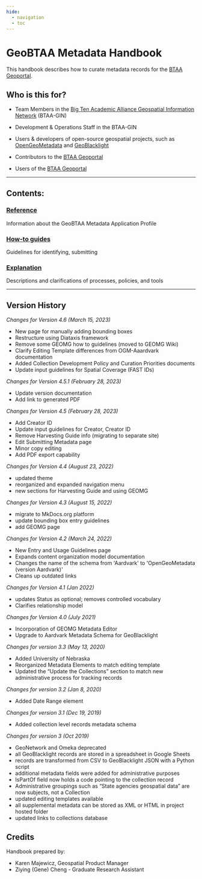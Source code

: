 ```yaml
---
hide:
  - navigation
  - toc
---
```


# GeoBTAA Metadata Handbook
This handbook describes how to curate metadata records for the [BTAA Geoportal](https://geo.btaa.org).


## Who is this for?

* Team Members in the [Big Ten Academic Alliance Geospatial Information Network](http://z.umn.edu/btaagdp) (BTAA-GIN)

* Development & Operations Staff in the BTAA-GIN

* Users & developers of open-source geospatial projects, such as [OpenGeoMetadata](https://opengeometadata.org) and [GeoBlacklight](https://geoblacklight.org)

* Contributors to the  [BTAA Geoportal](https://geo.btaa.org)

* Users of the [BTAA Geoportal](https://geo.btaa.org)

-----

## Contents:

### [Reference](geobtaa-metadata-application-profile.md)

Information about the GeoBTAA Metadata Application Profile


### [How-to guides](submit-resources.md)

Guidelines for identifying, submitting



### [Explanation](lifecycle.md)

Descriptions and clarifications of processes, policies, and tools


----------


## Version History

_Changes for Version 4.6 (March 15, 2023)_

* New page for manually adding bounding boxes
* Restructure using Diataxis framework
* Remove some GEOMG how to guidelines (moved to GEOMG Wiki)
* Clarify Editing Template differences from OGM-Aaardvark documentation
* Added Collection Development Policy and Curation Priorities documents
* Update input guidelines for Spatial Coverage (FAST IDs)



_Changes for Version 4.5.1 (February 28, 2023)_

* Update version documentation
* Add link to generated PDF

_Changes for Version 4.5 (February 28, 2023)_

* Add Creator ID
* Update input guidelines for Creator, Creator ID
* Remove Harvesting Guide info (migrating to separate site)
* Edit Submitting Metadata page
* Minor copy editing
* Add PDF export capability

_Changes for Version 4.4 (August 23, 2022)_

- updated theme
- reorganized and expanded navigation menu
- new sections for Harvesting Guide and using GEOMG

_Changes for Version 4.3 (August 15, 2022)_

- migrate to MkDocs.org platform
- update bounding box entry guidelines
- add GEOMG page

_Changes for Version 4.2 (March 24, 2022)_

- New Entry and Usage Guidelines page
- Expands content organization model documentation
- Changes the name of the schema from 'Aardvark' to 'OpenGeoMetadata (version Aardvark)'
- Cleans up outdated links

_Changes for Version 4.1 (Jan 2022)_

- updates Status as optional; removes controlled vocabulary
- Clarifies relationship model

_Changes for Version 4.0 (July 2021)_

- Incorporation of GEOMG Metadata Editor
- Upgrade to Aardvark Metadata Schema for GeoBlacklight

_Changes for version 3.3 (May 13, 2020)_

- Added University of Nebraska
- Reorganized Metadata Elements to match editing template
- Updated the “Update the Collections” section to match new administrative process for tracking records

_Changes for version 3.2 (Jan 8, 2020)_

- Added Date Range element

_Changes for version 3.1 (Dec 19, 2019)_

- Added collection level records metadata schema

_Changes for version 3 (Oct 2019)_

- GeoNetwork and Omeka deprecated
- all GeoBlacklight records are stored in a spreadsheet in Google Sheets
- records are transformed from CSV to GeoBlacklight JSON with a Python script
- additional metadata fields were added for administrative purposes
- IsPartOf field now holds a code pointing to the collection record
- Administrative groupings such as “State agencies geospatial data” are now subjects, not a Collection
- updated editing templates available
- all supplemental metadata can be stored as XML or HTML in project hosted folder
- updated links to collections database 




## Credits

Handbook prepared by:

- Karen Majewicz, Geospatial Product Manager
- Ziying (Gene) Cheng - Graduate Research Assistant
